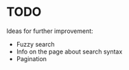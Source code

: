 # TODO

Ideas for further improvement:

* Fuzzy search
* Info on the page about search syntax
* Pagination

